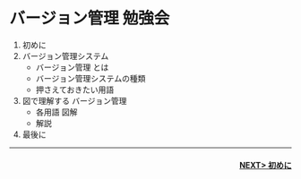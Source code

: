 # バージョン管理 勉強会

1. 初めに
1. バージョン管理システム
    - バージョン管理 とは
    - バージョン管理システムの種類
    - 押さえておきたい用語
1. 図で理解する バージョン管理
    - 各用語 図解
    - 解説
1. 最後に

---
#### <div style="text-align: right">[NEXT> 初めに](./pages/page1.md)</div>
